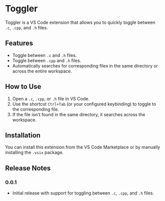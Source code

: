 # Toggler

Toggler is a VS Code extension that allows you to quickly toggle between `.c`, `.cpp`, and `.h` files.

## Features

- Toggle between `.c` and `.h` files.
- Toggle between `.cpp` and `.h` files.
- Automatically searches for corresponding files in the same directory or across the entire workspace.

## How to Use

1. Open a `.c`, `.cpp`, or `.h` file in VS Code.
2. Use the shortcut `Ctrl+Tab` (or your configured keybinding) to toggle to the corresponding file.
3. If the file isn't found in the same directory, it searches across the workspace.

## Installation

You can install this extension from the VS Code Marketplace or by manually installing the `.vsix` package.

## Release Notes

### 0.0.1
- Initial release with support for toggling between `.c`, `.cpp`, and `.h` files.
